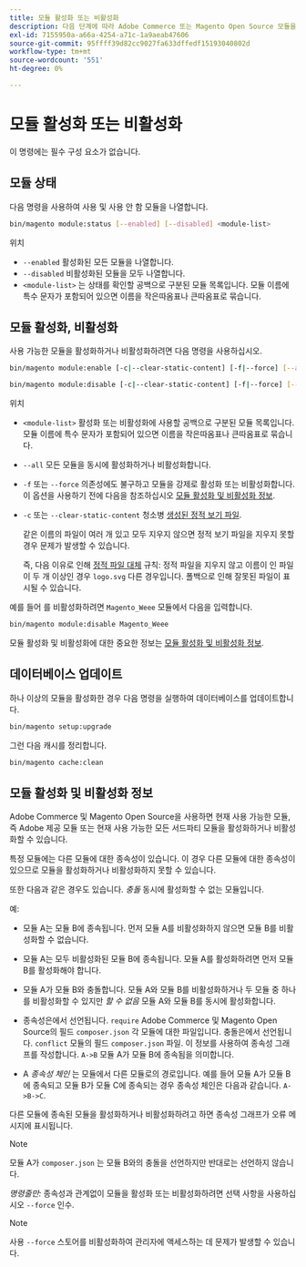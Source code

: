 ```yaml
---
title: 모듈 활성화 또는 비활성화
description: 다음 단계에 따라 Adobe Commerce 또는 Magento Open Source 모듈을 관리합니다.
exl-id: 7155950a-a66a-4254-a71c-1a9aeab47606
source-git-commit: 95ffff39d82cc9027fa633dffedf15193040802d
workflow-type: tm+mt
source-wordcount: '551'
ht-degree: 0%

---
```


# 모듈 활성화 또는 비활성화

이 명령에는 필수 구성 요소가 없습니다.

## 모듈 상태

다음 명령을 사용하여 사용 및 사용 안 함 모듈을 나열합니다.

```bash
bin/magento module:status [--enabled] [--disabled] <module-list>
```

위치

* `--enabled` 활성화된 모든 모듈을 나열합니다.
* `--disabled` 비활성화된 모듈을 모두 나열합니다.
* `<module-list>` 는 상태를 확인할 공백으로 구분된 모듈 목록입니다. 모듈 이름에 특수 문자가 포함되어 있으면 이름을 작은따옴표나 큰따옴표로 묶습니다.

## 모듈 활성화, 비활성화

사용 가능한 모듈을 활성화하거나 비활성화하려면 다음 명령을 사용하십시오.

```bash
bin/magento module:enable [-c|--clear-static-content] [-f|--force] [--all] <module-list>
```

```bash
bin/magento module:disable [-c|--clear-static-content] [-f|--force] [--all] <module-list>
```

위치

* `<module-list>` 활성화 또는 비활성화에 사용할 공백으로 구분된 모듈 목록입니다. 모듈 이름에 특수 문자가 포함되어 있으면 이름을 작은따옴표나 큰따옴표로 묶습니다.
* `--all` 모든 모듈을 동시에 활성화하거나 비활성화합니다.
* `-f` 또는 `--force` 의존성에도 불구하고 모듈을 강제로 활성화 또는 비활성화합니다. 이 옵션을 사용하기 전에 다음을 참조하십시오 [모듈 활성화 및 비활성화 정보](#about-enabling-and-disabling-modules).
* `-c` 또는 `--clear-static-content` 청소병 [생성된 정적 보기 파일](../../configuration/cli/static-view-file-deployment.md).

   같은 이름의 파일이 여러 개 있고 모두 지우지 않으면 정적 보기 파일을 지우지 못할 경우 문제가 발생할 수 있습니다.

   즉, 다음 이유로 인해 [정적 파일 대체](../../configuration/cli/static-view-file-deployment.md) 규칙: 정적 파일을 지우지 않고 이름이 인 파일이 두 개 이상인 경우 `logo.svg` 다른 경우입니다. 폴백으로 인해 잘못된 파일이 표시될 수 있습니다.

예를 들어 를 비활성화하려면 `Magento_Weee` 모듈에서 다음을 입력합니다.

```bash
bin/magento module:disable Magento_Weee
```

모듈 활성화 및 비활성화에 대한 중요한 정보는 [모듈 활성화 및 비활성화 정보](#about-enabling-and-disabling-modules).

## 데이터베이스 업데이트

하나 이상의 모듈을 활성화한 경우 다음 명령을 실행하여 데이터베이스를 업데이트합니다.

```bash
bin/magento setup:upgrade
```

그런 다음 캐시를 정리합니다.

```bash
bin/magento cache:clean
```

## 모듈 활성화 및 비활성화 정보

Adobe Commerce 및 Magento Open Source을 사용하면 현재 사용 가능한 모듈, 즉 Adobe 제공 모듈 또는 현재 사용 가능한 모든 서드파티 모듈을 활성화하거나 비활성화할 수 있습니다.

특정 모듈에는 다른 모듈에 대한 종속성이 있습니다. 이 경우 다른 모듈에 대한 종속성이 있으므로 모듈을 활성화하거나 비활성화하지 못할 수 있습니다.

또한 다음과 같은 경우도 있습니다. *충돌* 동시에 활성화할 수 없는 모듈입니다.

예:

* 모듈 A는 모듈 B에 종속됩니다. 먼저 모듈 A를 비활성화하지 않으면 모듈 B를 비활성화할 수 없습니다.

* 모듈 A는 모두 비활성화된 모듈 B에 종속됩니다. 모듈 A를 활성화하려면 먼저 모듈 B를 활성화해야 합니다.

* 모듈 A가 모듈 B와 충돌합니다. 모듈 A와 모듈 B를 비활성화하거나 두 모듈 중 하나를 비활성화할 수 있지만 *할 수 없음* 모듈 A와 모듈 B를 동시에 활성화합니다.

* 종속성은에서 선언됩니다. `require` Adobe Commerce 및 Magento Open Source의 필드 `composer.json` 각 모듈에 대한 파일입니다. 충돌은에서 선언됩니다. `conflict` 모듈의 필드 `composer.json` 파일. 이 정보를 사용하여 종속성 그래프를 작성합니다. `A->B` 모듈 A가 모듈 B에 종속됨을 의미합니다.

* A *종속성 체인* 는 모듈에서 다른 모듈로의 경로입니다. 예를 들어 모듈 A가 모듈 B에 종속되고 모듈 B가 모듈 C에 종속되는 경우 종속성 체인은 다음과 같습니다. `A->B->C`.

다른 모듈에 종속된 모듈을 활성화하거나 비활성화하려고 하면 종속성 그래프가 오류 메시지에 표시됩니다.

>[!NOTE]
>
>모듈 A가 `composer.json` 는 모듈 B와의 충돌을 선언하지만 반대로는 선언하지 않습니다.

*명령줄만:* 종속성과 관계없이 모듈을 활성화 또는 비활성화하려면 선택 사항을 사용하십시오 `--force` 인수.

>[!NOTE]
>
>사용 `--force` 스토어를 비활성화하여 관리자에 액세스하는 데 문제가 발생할 수 있습니다.
